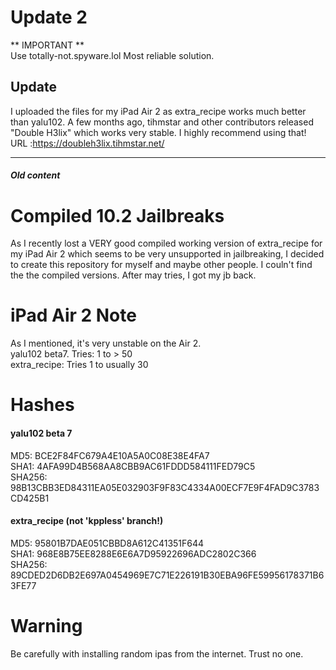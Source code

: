 # Update 2
** IMPORTANT **    
Use totally-not.spyware.lol 
Most reliable solution. 

## Update
I uploaded the files for my iPad Air 2 as extra_recipe works much better than yalu102. A few months ago, tihmstar and other contributors released "Double H3lix" which works very stable. I highly recommend using that!  
URL :https://doubleh3lix.tihmstar.net/

---------
##### Old content

# Compiled 10.2 Jailbreaks 
As I recently lost a VERY good compiled working version of extra_recipe for my iPad Air 2 which seems to be very unsupported in jailbreaking, I decided to create this repository for myself and maybe other people. I couln't find the the compiled versions. After may tries, I got my jb back. 

# iPad Air 2 Note
As I mentioned, it's very unstable on the Air 2.   
yalu102 beta7. Tries: 1 to > 50     
extra_recipe: Tries 1 to usually 30   

# Hashes
#### yalu102 beta 7
MD5: BCE2F84FC679A4E10A5A0C08E38E4FA7  
SHA1: 4AFA99D4B568AA8CBB9AC61FDDD584111FED79C5  
SHA256: 98B13CBB3ED84311EA05E032903F9F83C4334A00ECF7E9F4FAD9C3783CD425B1  

#### extra_recipe (not 'kppless' branch!)
MD5: 95801B7DAE051CBBD8A612C41351F644  
SHA1: 968E8B75EE8288E6E6A7D95922696ADC2802C366  
SHA256: 89CDED2D6DB2E697A0454969E7C71E226191B30EBA96FE59956178371B63FE77  

# Warning
Be carefully with installing random ipas from the internet. Trust no one. 
